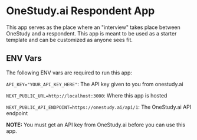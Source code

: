 # OneStudy.ai Respondent App

This app serves as the place where an "interview" takes place between OneStudy and a respondent. This app is meant to be used as a
starter template and can be customized as anyone sees fit.

## ENV Vars

The following ENV vars are required to run this app:

`API_KEY="YOUR_API_KEY_HERE"`: The API key given to you from onestudy.ai

`NEXT_PUBLIC_URL=http://localhost:3000`: Where this app is hosted

`NEXT_PUBLIC_API_ENDPOINT=https://onestudy.ai/api/1`: The OneStudy.ai API endpoint

**NOTE:** You must get an API key from OneStudy.ai before you can use this app.
